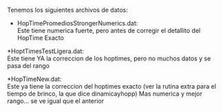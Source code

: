 Tenemos los siguientes archivos de datos:

 * HopTimePromediosStrongerNumerics.dat:  
Este tiene numerica fuerte, pero antes de corregir el detallito del HopTime Exacto
 
 *HoptTimesTestLigera.dat:  
Este tiene YA la correccion de los hoptimes, pero no muchos datos y se pasa del rango

 *HopTimeNew.dat:  
 Este ya tiene  la correccion del hoptimes exacto (ver la rutina extra para 
 el tiempo de brinco, la que dice dinamicayhopp) Mas numerica y mejor rango... 
 se ve igual que el anterior

